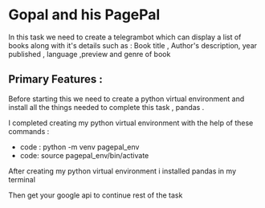 # Gopal and his PagePal

In this task we need to create a telegrambot which can display a list of books along with it's details such as : Book title , Author's description, year published , language ,preview and genre of book 

## Primary Features :
 Before starting this we need to create a python virtual environment and install all the things needed to complete this task , pandas .

I completed creating my python virtual environment with the help of these commands :
  - code : python -m venv pagepal_env
- code: source pagepal_env/bin/activate

After creating my python virtual environment i installed pandas in my terminal 

Then get your google api to continue rest of the task
